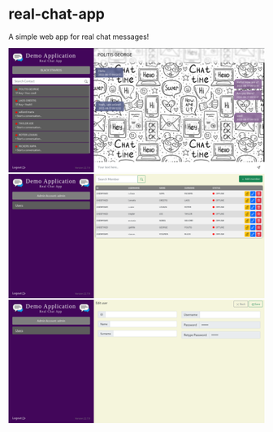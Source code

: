 # real-chat-app
A simple web app for real chat messages!


<img src="https://github.com/stevegtdbz/real-chat-app/blob/main/real-chat-app/screenshots/2022-08-29_21-55.png"/>
<img src="https://github.com/stevegtdbz/real-chat-app/blob/main/real-chat-app/screenshots/2022-08-29_21-56.png"/>
<img src="https://github.com/stevegtdbz/real-chat-app/blob/main/2022-08-29_21-56_1.png"/>
